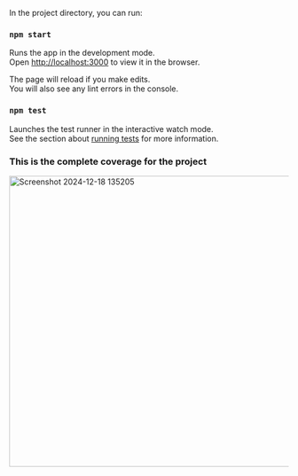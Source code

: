 In the project directory, you can run:

### `npm start`

Runs the app in the development mode.\
Open [http://localhost:3000](http://localhost:3000) to view it in the browser.

The page will reload if you make edits.\
You will also see any lint errors in the console.

### `npm test`

Launches the test runner in the interactive watch mode.\
See the section about [running tests](https://facebook.github.io/create-react-app/docs/running-tests) for more information.

### This is the complete coverage for the project
<img width="525" alt="Screenshot 2024-12-18 135205" src="https://github.com/user-attachments/assets/ce4e9310-1f09-4b86-bc89-34fb3d9a31a7" />

